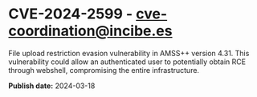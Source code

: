 # CVE-2024-2599 - cve-coordination@incibe.es

File upload restriction evasion vulnerability in AMSS++ version 4.31. This vulnerability could allow an authenticated user to potentially obtain RCE through webshell, compromising the entire infrastructure.

**Publish date:** 2024-03-18
